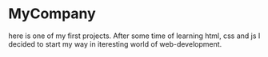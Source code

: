 # MyCompany
here is one of my first projects. After some time of learning html, css and js I decided to start my way in iteresting world of web-development.
